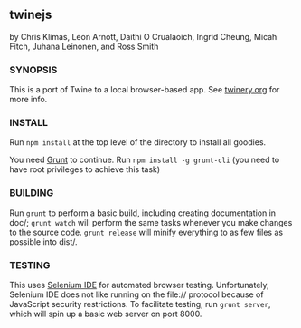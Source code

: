 twinejs
-------

by Chris Klimas, Leon Arnott, Daithi O Crualaoich, Ingrid Cheung, Micah Fitch, Juhana Leinonen, and Ross Smith

### SYNOPSIS

This is a port of Twine to a local browser-based app. See
[twinery.org](http://twinery.org) for more info.

### INSTALL

Run `npm install` at the top level of the directory to install all goodies.

You need [Grunt](http://gruntjs.com) to continue. Run `npm install -g grunt-cli`
(you need to have root privileges to achieve this task)

### BUILDING

Run `grunt` to perform a basic build, including creating documentation in doc/;
`grunt watch` will perform the same tasks whenever you make changes to the
source code. `grunt release` will minify everything to as few files as possible
into dist/.

### TESTING

This uses [Selenium IDE](http://docs.seleniumhq.org/projects/ide/) for
automated browser testing. Unfortunately, Selenium IDE does not like running on
the file:// protocol because of JavaScript security restrictions. To facilitate
testing, run `grunt server`, which will spin up a basic web server on port
8000.
